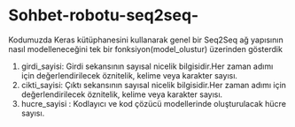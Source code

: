 # Sohbet-robotu-seq2seq-
Kodumuzda Keras kütüphanesini kullanarak genel bir Seq2Seq ağ yapısının nasıl modelleneceğini tek bir fonksiyon(model_olustur) üzerinden gösterdik
<ol>
<li>girdi_sayisi: Girdi sekansının sayısal nicelik bilgisidir.Her zaman adımı için değerlendirilecek öznitelik, kelime veya karakter sayısı.
</li>
<li>cikti_sayisi: Çıktı sekansının sayısal nicelik bilgisidir.Her zaman adımı için değerlendirilecek öznitelik, kelime veya karakter sayısı.
</li>
<li>hucre_sayisi : Kodlayıcı ve kod çözücü modellerinde oluşturulacak hücre sayısı.
</li>
</ol>

